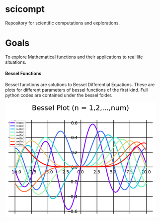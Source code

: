 # scicompt
Repository for scientific computations and explorations.
# Goals
To explore Mathematical functions and their applications to real life situations. 

#### Bessel Functions

Bessel functions are solutions to Bessel Differential Equations. These are plots for different parameters of bessel functions of the first kind.
Full python codes are contained under the bessel folder.

![positive_integers](https://raw.githubusercontent.com/thelaycon/scicompt/main/bessel/plots/bessel_pos.png?raw=True)
